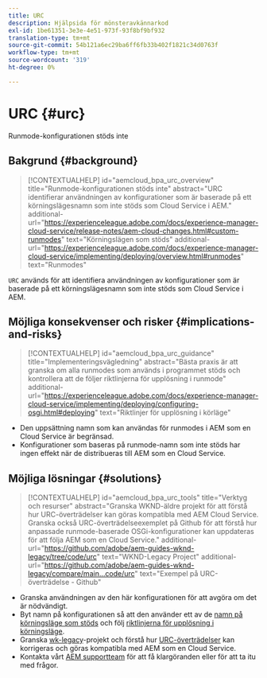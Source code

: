 ```yaml
---
title: URC
description: Hjälpsida för mönsteravkännarkod
exl-id: 1be61351-3e3e-4e51-973f-93f8bf9bf932
translation-type: tm+mt
source-git-commit: 54b121a6ec29ba6ff6fb33b402f1821c34d0763f
workflow-type: tm+mt
source-wordcount: '319'
ht-degree: 0%

---
```


# URC {#urc}

Runmode-konfigurationen stöds inte

## Bakgrund {#background}

>[!CONTEXTUALHELP]
>id="aemcloud_bpa_urc_overview"
>title="Runmode-konfigurationen stöds inte"
>abstract="URC identifierar användningen av konfigurationer som är baserade på ett körningslägesnamn som inte stöds som Cloud Service i AEM."
>additional-url="https://experienceleague.adobe.com/docs/experience-manager-cloud-service/release-notes/aem-cloud-changes.html#custom-runmodes" text="Körningslägen som stöds"
>additional-url="https://experienceleague.adobe.com/docs/experience-manager-cloud-service/implementing/deploying/overview.html#runmodes" text="Runmodes"

`URC` används för att identifiera användningen av konfigurationer som är baserade på ett körningslägesnamn som inte stöds som Cloud Service i AEM.

## Möjliga konsekvenser och risker {#implications-and-risks}

>[!CONTEXTUALHELP]
>id="aemcloud_bpa_urc_guidance"
>title="Implementeringsvägledning"
>abstract="Bästa praxis är att granska om alla runmodes som används i programmet stöds och kontrollera att de följer riktlinjerna för upplösning i runmode"
>additional-url="https://experienceleague.adobe.com/docs/experience-manager-cloud-service/implementing/deploying/configuring-osgi.html#deploying" text="Riktlinjer för upplösning i körläge"

* Den uppsättning namn som kan användas för runmodes i AEM som en Cloud Service är begränsad.
* Konfigurationer som baseras på runmode-namn som inte stöds har ingen effekt när de distribueras till AEM som en Cloud Service.

## Möjliga lösningar {#solutions}

>[!CONTEXTUALHELP]
>id="aemcloud_bpa_urc_tools"
>title="Verktyg och resurser"
>abstract="Granska WKND-äldre projekt för att förstå hur URC-överträdelser kan göras kompatibla med AEM Cloud Service. Granska också URC-överträdelseexemplet på Github för att förstå hur anpassade runmode-baserade OSGi-konfigurationer kan uppdateras för att följa AEM som en Cloud Service."
>additional-url="https://github.com/adobe/aem-guides-wknd-legacy/tree/code/urc" text="WKND-Legacy Project"
>additional-url="https://github.com/adobe/aem-guides-wknd-legacy/compare/main...code/urc" text="Exempel på URC-överträdelse - Github"

* Granska användningen av den här konfigurationen för att avgöra om det är nödvändigt.
* Byt namn på konfigurationen så att den använder ett av de [namn på körningsläge som stöds](https://experienceleague.adobe.com/docs/experience-manager-cloud-service/release-notes/aem-cloud-changes.html#custom-runmodes) och följ [riktlinjerna för upplösning i körningsläge](https://experienceleague.adobe.com/docs/experience-manager-cloud-service/implementing/deploying/configuring-osgi.html#runmode-resolution).
* Granska [wk-legacy](https://github.com/adobe/aem-guides-wknd-legacy/tree/code/urc)-projekt och förstå hur [URC-överträdelser](https://github.com/adobe/aem-guides-wknd-legacy/compare/main...code/urc) kan korrigeras och göras kompatibla med AEM som en Cloud Service.
* Kontakta vårt [AEM supportteam](https://helpx.adobe.com/enterprise/using/support-for-experience-cloud.html) för att få klargöranden eller för att ta itu med frågor.
